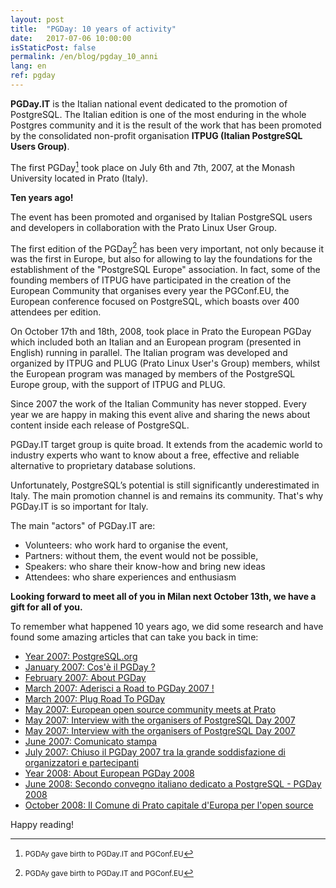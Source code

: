 ```yaml
---
layout: post
title:  "PGDay: 10 years of activity"
date:   2017-07-06 10:00:00
isStaticPost: false
permalink: /en/blog/pgday_10_anni
lang: en
ref: pgday
---
```


**PGDay.IT**  is the Italian national event dedicated to the promotion of PostgreSQL. The Italian edition is one of the most enduring in the whole Postgres community and it is the result of the work that has been promoted by the consolidated non-profit organisation **ITPUG (Italian PostgreSQL Users Group)**.
 
The first PGDay[^footnote] took place on July 6th and 7th, 2007, at the Monash University located in Prato (Italy).
 
**Ten years ago!**
 
The event has been promoted and organised by Italian PostgreSQL users and developers in collaboration with the Prato Linux User Group.
 
The first edition of the PGDay[^footnote] has been very important, not only because it was the first in Europe, but also for allowing to lay the foundations for the establishment of the "PostgreSQL Europe" association. In fact, some of the founding members of ITPUG have participated in the creation of the European Community that organises every year the PGConf.EU, the European conference focused on PostgreSQL, which boasts over 400 attendees per edition.
 
On October 17th and 18th, 2008, took place in Prato the European PGDay which included both an Italian and an European program (presented in English) running in parallel. The Italian program was developed and organized by ITPUG and PLUG (Prato Linux User's Group) members, whilst the European program was managed by members of the PostgreSQL Europe group, with the support of ITPUG and PLUG. 

Since 2007 the work of the Italian Community has never stopped. Every year we are happy in making this event alive and sharing the news about content inside each release of PostgreSQL.

PGDay.IT target group is quite broad. It extends from the academic world to industry experts who want to know about a free, effective and reliable alternative to proprietary database solutions.
 
Unfortunately, PostgreSQL’s potential is still significantly underestimated in Italy. The main promotion channel is and remains its community. That's why PGDay.IT is so important for Italy.
 
The main "actors" of PGDay.IT are:
* Volunteers: who work hard to organise the event,
* Partners: without them, the event would not be possible,
* Speakers: who share their know-how and bring new ideas
* Attendees: who share experiences and enthusiasm
 
**Looking forward to meet all of you in Milan next October 13th, we have a gift for all of you.**
 
To remember what happened 10 years ago, we did some research and have found some amazing articles that can take you back in time:

* [Year 2007: PostgreSQL.org](http://web.archive.org/web/20070609171626/http://www.postgresql.org:80/)
* [January 2007: Cos'è il PGDay ?](http://web.archive.org/web/20070601184007/http://www.pgday.it:80/)
* [February 2007: About PGDay](http://web.archive.org/web/20070617204140/http://www.pgday.it:80/en)
* [March 2007: Aderisci a Road to PGDay 2007 !](http://www.psql.it/?q=node/42)
* [March 2007: Plug Road To PGDay](http://web.archive.org/web/20070706024853/http://www.prato.linux.it/node/29)
* [May 2007: European open source community meets at Prato](http://adm.monash.edu/records-archives/archives/memo-archive/2004-2007/stories/20070509/prato.html)
* [May 2007: Interview with the organisers of PostgreSQL Day 2007](http://web.archive.org/web/20080704145429/http://www.freesoftwaremagazine.com/columns/pgday_2007)
* [May 2007: Interview with the organisers of PostgreSQL Day 2007](http://web.archive.org/web/20070826195418/http://www.freesoftwaremagazine.com:80/blogs/pgday_2007)
* [June 2007: Comunicato stampa](http://dev.enricopirozzi.info/psqlit/files/comunicato_stampa_070607.pdf)
* [July 2007: Chiuso il PGDay 2007 tra la grande soddisfazione di organizzatori e partecipanti](http://www.bricoliamo.com/rotocalco/eventi-e-fiere/chiuso-il-pgday-2007-tra-la-grande-soddisfazione-di-organizzatori-e-partecipanti/#.WV43rhPyhTY)
* [Year 2008: About European PGDay 2008](https://www.postgresql.org/about/event/698/)
* [June 2008: Secondo convegno italiano dedicato a PostgreSQL - PGDay 2008](http://www.psql.it/?q=node/152)
* [October 2008: Il Comune di Prato capitale d'Europa per l'open source](http://comunicati.comune.prato.it/generali/?action=dettaglio&comunicato=14200800001006)

Happy reading!

[^footnote]:<small>PGDAy gave birth to PGDay.IT and PGConf.EU</small>

